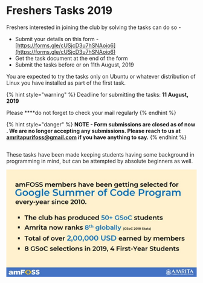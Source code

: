 # Freshers Tasks 2019

Freshers interested in joining the club by solving the tasks can do so - 

* Submit your details on this form - [https://forms.gle/cUSjcD3u7hSNAoio6](https://forms.gle/cUSjcD3u7hSNAoio6)
* Get the task document at the end of the form
* Submit the tasks before or on 11th August, 2019

You are expected to try the tasks only on Ubuntu or whatever distribution of Linux you have installed as part of the first task.

{% hint style="warning" %}
Deadline for submitting the tasks:   **11 August, 2019**

Please ****do not forget to check your mail regularly
{% endhint %}

{% hint style="danger" %}
**NOTE -  Form submissions are closed as of now . We are no longer accepting any submissions. Please reach to us at amritapurifoss@gmail.com if you have anything to say.**
{% endhint %}

## 



These tasks have been made keeping students having some background in programming in mind, but can be attempted by absolute beginners as well.

![](../.gitbook/assets/image%20%288%29.png)


